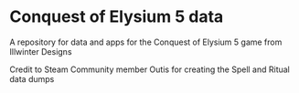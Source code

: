 # Conquest of Elysium 5 data
 A repository for data and apps for the Conquest of Elysium 5 game from Illwinter Designs

Credit to Steam Community member Outis for creating the Spell and Ritual data dumps
